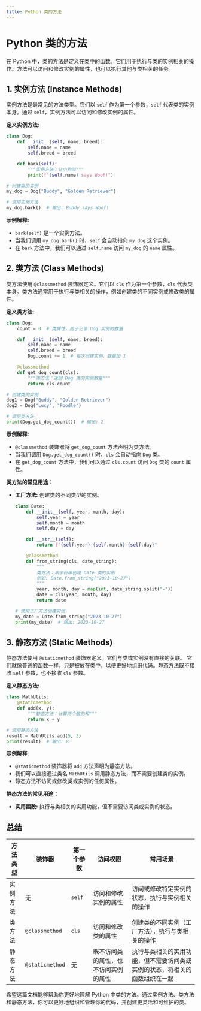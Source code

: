 ```yaml
---
title: Python 类的方法
---
```


# Python 类的方法

在 Python 中，类的方法是定义在类中的函数。它们用于执行与类的实例相关的操作。方法可以访问和修改实例的属性，也可以执行其他与类相关的任务。

## 1. 实例方法 (Instance Methods)

实例方法是最常见的方法类型。它们以 `self` 作为第一个参数，`self` 代表类的实例本身。通过 `self`，实例方法可以访问和修改实例的属性。

**定义实例方法:**

```python
class Dog:
    def __init__(self, name, breed):
        self.name = name
        self.breed = breed

    def bark(self):
        """实例方法：让小狗叫"""
        print(f"{self.name} says Woof!")

# 创建类的实例
my_dog = Dog("Buddy", "Golden Retriever")

# 调用实例方法
my_dog.bark()  # 输出: Buddy says Woof!
```

**示例解释:**

*   `bark(self)` 是一个实例方法。
*   当我们调用 `my_dog.bark()` 时，`self` 会自动指向 `my_dog` 这个实例。
*   在 `bark` 方法中，我们可以通过 `self.name` 访问 `my_dog` 的 `name` 属性。

## 2. 类方法 (Class Methods)

类方法使用 `@classmethod` 装饰器定义。它们以 `cls` 作为第一个参数，`cls` 代表类本身。类方法通常用于执行与类相关的操作，例如创建类的不同实例或修改类的属性。

**定义类方法:**

```python
class Dog:
    count = 0  # 类属性，用于记录 Dog 实例的数量

    def __init__(self, name, breed):
        self.name = name
        self.breed = breed
        Dog.count += 1  # 每次创建实例，数量加 1

    @classmethod
    def get_dog_count(cls):
        """类方法：返回 Dog 类的实例数量"""
        return cls.count

# 创建类的实例
dog1 = Dog("Buddy", "Golden Retriever")
dog2 = Dog("Lucy", "Poodle")

# 调用类方法
print(Dog.get_dog_count())  # 输出: 2
```

**示例解释:**

*   `@classmethod` 装饰器将 `get_dog_count` 方法声明为类方法。
*   当我们调用 `Dog.get_dog_count()` 时，`cls` 会自动指向 `Dog` 类。
*   在 `get_dog_count` 方法中，我们可以通过 `cls.count` 访问 `Dog` 类的 `count` 属性。

**类方法的常见用途：**

*   **工厂方法:**  创建类的不同类型的实例。

    ```python
    class Date:
        def __init__(self, year, month, day):
            self.year = year
            self.month = month
            self.day = day

        def __str__(self):
            return f"{self.year}-{self.month}-{self.day}"

        @classmethod
        def from_string(cls, date_string):
            """
            类方法：从字符串创建 Date 类的实例
            例如: Date.from_string("2023-10-27")
            """
            year, month, day = map(int, date_string.split("-"))
            date = cls(year, month, day)
            return date

    # 使用工厂方法创建实例
    my_date = Date.from_string("2023-10-27")
    print(my_date)  # 输出: 2023-10-27
    ```

## 3. 静态方法 (Static Methods)

静态方法使用 `@staticmethod` 装饰器定义。它们与类或实例没有直接的关联。 它们就像普通的函数一样，只是被放在类中，以便更好地组织代码。静态方法既不接收 `self` 参数，也不接收 `cls` 参数。

**定义静态方法:**

```python
class MathUtils:
    @staticmethod
    def add(x, y):
        """静态方法：计算两个数的和"""
        return x + y

# 调用静态方法
result = MathUtils.add(5, 3)
print(result)  # 输出: 8
```

**示例解释:**

*   `@staticmethod` 装饰器将 `add` 方法声明为静态方法。
*   我们可以直接通过类名 `MathUtils` 调用静态方法，而不需要创建类的实例。
*   静态方法不访问或修改类或实例的任何属性。

**静态方法的常见用途：**

*   **实用函数:**  执行与类相关的实用功能，但不需要访问类或实例的状态。

## 总结

| 方法类型 | 装饰器             | 第一个参数  | 访问权限               | 常用场景                                  |
|------|-----------------|--------|--------------------|---------------------------------------|
| 实例方法 | 无               | `self` | 访问和修改实例的属性         | 访问或修改特定实例的状态，执行与实例相关的操作               |
| 类方法  | `@classmethod`  | `cls`  | 访问和修改类的属性          | 创建类的不同实例（工厂方法），执行与类相关的操作              |
| 静态方法 | `@staticmethod` | 无      | 既不访问类的属性，也不访问实例的属性 | 执行与类相关的实用功能，但不需要访问类或实例的状态，将相关的函数组织在一起 |

希望这篇文档能够帮助你更好地理解 Python 中类的方法。通过实例方法、类方法和静态方法，你可以更好地组织和管理你的代码，并创建更灵活和可维护的类。
